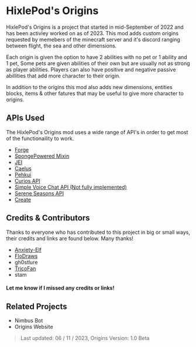 
# HixlePod's Origins

HixlePod's Origins is a project that started in mid-September of 2022 and has been activley worked on as of 2023. This mod adds custom origins requested by memebers of the minecraft server and it's discord ranging between flight, the sea and other dimensions.

Each origin is given the option to have 2 abilities with no pet or 1 ability and 1 pet, Some pets are given abilities of their own but are usually not as strong as player abilities. Players can also have positive and negative passive abillities that add more character to their origin.

In addition to the origins this mod also adds new dimensions, entities blocks, items & other fatures that may be useful to give more character to origins.



## APIs Used 

The HixlePod's Origins mod uses a wide range of API's in order to get most of the functionaility to work. 

- [Forge](https://files.minecraftforge.net/net/minecraftforge/forge/)
- [SpongePowered Mixin](https://github.com/SpongePowered/Mixin)
- [JEI](https://www.curseforge.com/minecraft/mc-mods/jei)
- [Caelus](https://www.curseforge.com/minecraft/mc-mods/caelus)
- [Pehkui](https://www.curseforge.com/minecraft/mc-mods/pehkui)
- [Curios API](https://www.curseforge.com/minecraft/mc-mods/curios)
- [Simple Voice Chat API (Not fully implemented)](https://www.curseforge.com/minecraft/mc-mods/simple-voice-chat)
- [Serene Seasons API](https://www.curseforge.com/minecraft/mc-mods/serene-seasons)
- [Create](https://www.curseforge.com/minecraft/mc-mods/create)
## Credits & Contributors 

Thanks to everyone who has contributed to this project in big or small ways, their credits and links are found below. Many thanks!

+ [Anxiety-Elf](https://anxietyelf.wixsite.com/elfshobbithut)
+ [FloDraws](https://flodrawsalot.wixsite.com/flo-draws-portfolio)
+ gh0stlure
+ [TricoFan](https://tricofan.carrd.co/)
+ stam

#### Let me know if I missed any credits or links!
## Related Projects

- Nimbus Bot
- Origins Website
> Last updated: 06 / 11 / 2023, Origins Version: 1.0 Beta

